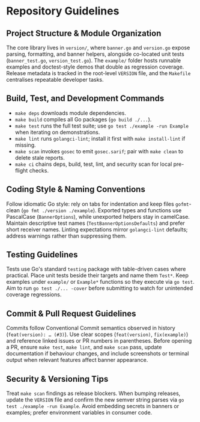 # Repository Guidelines

## Project Structure & Module Organization
The core library lives in `version/`, where `banner.go` and `version.go` expose parsing, formatting, and banner helpers, alongside co-located unit tests (`banner_test.go`, `version_test.go`). The `example/` folder hosts runnable examples and doctest-style demos that double as regression coverage. Release metadata is tracked in the root-level `VERSION` file, and the `Makefile` centralises repeatable developer tasks.

## Build, Test, and Development Commands
- `make deps` downloads module dependencies.
- `make build` compiles all Go packages (`go build ./...`).
- `make test` runs the full test suite; use `go test ./example -run Example` when iterating on demonstrations.
- `make lint` runs `golangci-lint`; install it first with `make install-lint` if missing.
- `make scan` invokes `gosec` to emit `gosec.sarif`; pair with `make clean` to delete stale reports.
- `make ci` chains deps, build, test, lint, and security scan for local pre-flight checks.

## Coding Style & Naming Conventions
Follow idiomatic Go style: rely on tabs for indentation and keep files `gofmt`-clean (`go fmt ./version ./example`). Exported types and functions use PascalCase (`BannerOptions`), while unexported helpers stay in camelCase. Maintain descriptive test names (`TestBannerOptionsDefaults`) and prefer short receiver names. Linting expectations mirror `golangci-lint` defaults; address warnings rather than suppressing them.

## Testing Guidelines
Tests use Go's standard `testing` package with table-driven cases where practical. Place unit tests beside their targets and name them `Test*`. Keep examples under `example/` or `Example*` functions so they execute via `go test`. Aim to run `go test ./... -cover` before submitting to watch for unintended coverage regressions.

## Commit & Pull Request Guidelines
Commits follow Conventional Commit semantics observed in history (`feat(version): … (#3)`). Use clear scopes (`feat(version)`, `fix(example)`) and reference linked issues or PR numbers in parentheses. Before opening a PR, ensure `make test`, `make lint`, and `make scan` pass, update documentation if behaviour changes, and include screenshots or terminal output when relevant features affect banner appearance.

## Security & Versioning Tips
Treat `make scan` findings as release blockers. When bumping releases, update the `VERSION` file and confirm the new semver string parses via `go test ./example -run Example`. Avoid embedding secrets in banners or examples; prefer environment variables in consumer code.
